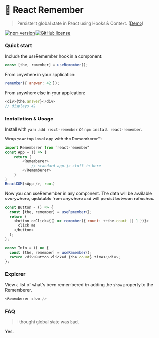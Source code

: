 # 🤔 React Remember

> Persistent global state in React using Hooks & Context. ([Demo](https://codesandbox.io/s/nnvzpkjxj))

[![npm version](https://badge.fury.io/js/react-remember.svg)](https://badge.fury.io/js/react-remember) [![GitHub license](https://img.shields.io/github/license/Naereen/StrapDown.js.svg)](https://github.com/Naereen/StrapDown.js/blob/master/LICENSE)

### Quick start

Include the useRemember hook in a component:

```js
const [the, remember] = useRemember();
```

From anywhere in your application:

```js
remember({ answer: 42 });
```

From anywhere else in your application:

```js
<div>{the.answer}</div>
// displays 42
```

### Installation & Usage

Install with `yarn add react-remember` or `npm install react-remember`.

Wrap your top-level app with the Rememberer™:

```js
import Rememberer from ‘react-remember’
const App = () => {
    return (
        <Rememberer>
            // standard app.js stuff in here
        </Rememberer>
    )
}
ReactDOM(<App />, root)
```

Now you can useRemember in any component. The data will be available everywhere, updatable from anywhere and will persist between refreshes.

```js
const Button = () => {
  const [the, remember] = useRemember();
  return (
    <button onClick={() => remember({ count: ++the.count || 1 })}>
      click me
    </button>
  );
};

const Info = () => {
  const [the, remember] = useRemember();
  return <div>Button clicked {the.count} times</div>;
};
```

### Explorer

View a list of what's been remembered by adding the `show` property to the Rememberer.

```js
<Rememberer show />
```

### FAQ

> I thought global state was bad.

Yes.
